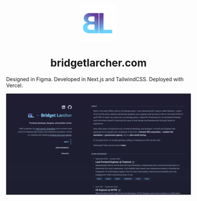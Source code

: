 <div align="center">
  <img alt="Logo" src="https://github.com/bridgetlarcher/portfolio/blob/main/public/favicon.png?raw=true" width="100" />
</div>
<h1 align="center">
  bridgetlarcher.com
</h1>

Designed in Figma. Developed in Next.js and TailwindCSS. Deployed with Vercel.

![demo](https://github.com/bridgetlarcher/portfolio/blob/main/public/og.png?raw=true)
